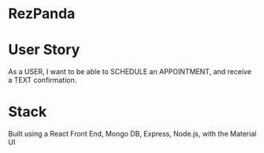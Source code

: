 # RezPanda

# User Story

As a USER, I want to be able to SCHEDULE an APPOINTMENT, and receive a TEXT confirmation.

# Stack 

Built using a React Front End, Mongo DB, Express, Node.js, with the Material UI

